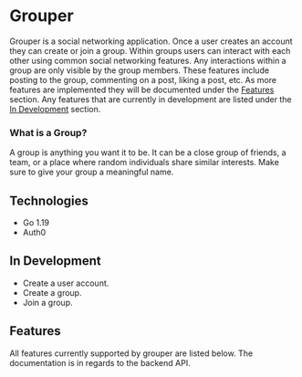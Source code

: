 # Grouper
Grouper is a social networking application. Once a user creates an account they can create or join a group. Within groups users can interact with each other using common social networking features. Any interactions within a group are only visible by the group members. These features include posting to the group, commenting on a post, liking a post, etc. As more features are implemented they will be documented under the [Features](#features) section. Any features that are currently in development are listed under the [In Development](#in-development) section.

### What is a Group?
A group is anything you want it to be. It can be a close group of friends, a team, or a place where random individuals share similar interests. Make sure to give your group a meaningful name.

## Technologies
- Go 1.19
- Auth0

## In Development
- Create a user account.
- Create a group.
- Join a group.

## Features
All features currently supported by grouper are listed below. The documentation is in regards to the backend API.